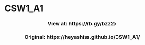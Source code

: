 # CSW1_A1
<h3 align="center">View at: https://rb.gy/bzz2x </h3>


<h3 align="center"> Original: https://heyashiss.github.io/CSW1_A1/ </h3>

